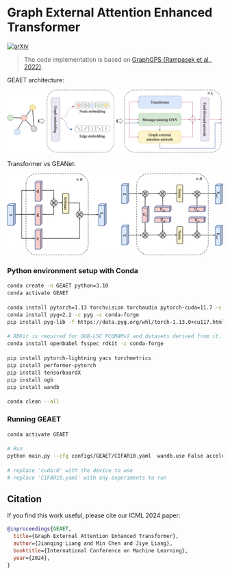 # Graph External Attention Enhanced Transformer

[![arXiv](https://img.shields.io/badge/arXiv-2205.12454-b31b1b.svg)](https://arxiv.org/abs/2205.12454)

> The code implementation is based on [GraphGPS (Rampasek et al., 2022)](https://github.com/rampasek/GraphGPS).


GEAET architecture:

![GraphGPS-viz](GEAET.png)

Transformer vs GEANet:

![GraphGPS-viz](self_external.png)


### Python environment setup with Conda

```bash
conda create -n GEAET python=3.10
conda activate GEAET

conda install pytorch=1.13 torchvision torchaudio pytorch-cuda=11.7 -c pytorch -c nvidia
conda install pyg=2.2 -c pyg -c conda-forge
pip install pyg-lib -f https://data.pyg.org/whl/torch-1.13.0+cu117.html

# RDKit is required for OGB-LSC PCQM4Mv2 and datasets derived from it.  
conda install openbabel fsspec rdkit -c conda-forge

pip install pytorch-lightning yacs torchmetrics
pip install performer-pytorch
pip install tensorboardX
pip install ogb
pip install wandb

conda clean --all
```


### Running GEAET
```bash
conda activate GEAET

# Run
python main.py --cfg configs/GEAET/CIFAR10.yaml  wandb.use False accelerator "cuda:0" 

# replace 'cuda:0' with the device to use
# replace 'CIFAR10.yaml' with any experiments to run

```


## Citation

If you find this work useful, please cite our ICML 2024 paper:
```bibtex
@inproceedings{GEAET,
  title={Graph External Attention Enhanced Transformer},
  author={Jianqing Liang and Min Chen and Jiye Liang},
  booktitle={International Conference on Machine Learning},
  year={2024},
}
```
